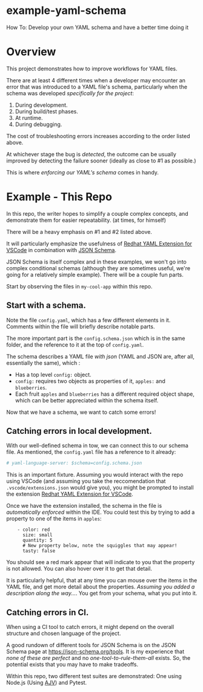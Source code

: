 # example-yaml-schema
How To:  Develop your own YAML schema and have a better time doing it


# Overview
This project demonstrates how to improve workflows for YAML files.

There are at least 4 different times when a developer may encounter an error that was introduced to a YAML file's schema, particularly when the schema was developed *specifically for the project*: 

1. During development.
2. During build/test phases.
3. At runtime.
4. During debugging.

The cost of troubleshooting errors increases according to the order listed above.

At whichever stage the bug is *detected*, the outcome can be usually improved by detecting the failure sooner (ideally as close to #1 as possible.)

This is where *enforcing our YAML's schema* comes in handy.  

# Example - This Repo
In this repo, the writer hopes to simplify a couple complex concepts, and demonstrate them for easier repeatability.  (at times, for himself)

There will be a heavy emphasis on #1 and #2 listed above.

It will particularly emphasize the usefulness of [Redhat YAML Extension for VSCode](https://github.com/redhat-developer/vscode-yaml) in combination with [JSON Schema](https://json-schema.org/).

JSON Schema is itself complex and in these examples, we won't go into complex conditional schemas (although they are sometimes useful, we're going for a relatively simple example).  There will be a couple fun parts.  

Start by observing the files in `my-cool-app` within this repo.

## Start with a schema.

Note the file `config.yaml`, which has a few different elements in it.  Comments within the file will briefly describe notable parts.  

The more important part is the `config.schema.json` which is in the same folder, and the reference to it at the top of `config.yaml`.  

The schema describes a YAML file *with json* (YAML and JSON are, after all, essentially the same), which :  

- Has a top level `config:` object.  
- `config:` requires two objects as properties of it, `apples:` and `blueberries`.  
- Each fruit `apples` and `blueberries` has a different required object shape, which can be better appreciated within the schema itself.  

Now that we have a schema, we want to catch some errors!

## Catching errors in local development.

With our well-defined schema in tow, we can connect this to our schema file.
As mentioned, the `config.yaml` file has a reference to it already:

```yaml
# yaml-language-server: $schema=config.schema.json
```

This is an important fixture.  Assuming you would interact with the repo using VSCode (and assuming you take the reccomendation that `.vscode/extensions.json` would give you), you might be prompted to install the extension [Redhat YAML Extension for VSCode](https://github.com/redhat-developer/vscode-yaml).

Once we have the extension installed, the schema in the file is *automatically enforced* within the IDE.  You could test this by trying to add a property to one of the items in `apples`: 

```
    - color: red
      size: small
      quantity: 5
      # New property below, note the squiggles that may appear! 
      tasty: false

```
You should see a red mark appear that will indicate to you that the property is not allowed.  You can also hover over it to get that detail.

It is particularly helpful, that at any time you can mouse over the items in the YAML file, and get more detail about the properties. *Assuming you added a description along the way...*.  You get from your schema, what you put into it. 


## Catching errors in CI.
When using a CI tool to catch errors, it might depend on the overall structure and chosen language of the project.  

A good rundown of different tools for JSON Schema is on the JSON Schema page at https://json-schema.org/tools.  It is my experience that *none of these are perfect* and no *one-tool-to-rule-them-all* exists.  So, the potential exists that you may have to make tradeoffs.  

Within this repo, two different test suites are demonstrated:  One using Node.js (Using [AJV](https://ajv.js.org/)) and Pytest.